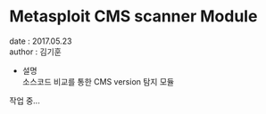 # Metasploit CMS scanner Module

date : 2017.05.23  
author : 김기훈  

 - 설명  
 소스코드 비교를 통한 CMS version 탐지 모듈

작업 중...